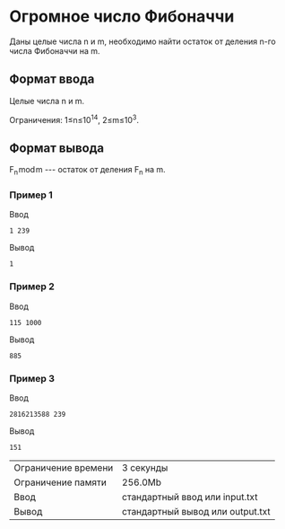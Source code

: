 # Огромное число Фибоначчи

Даны целые числа n и m, необходимо найти остаток от деления n\-го числа Фибоначчи на m.

## Формат ввода

Целые числа n и m.

Ограничения: 1≤n≤10<sup>14</sup>, 2≤m≤10<sup>3</sup>.

## Формат вывода

F<sub>n</sub> mod m --- остаток от деления F<sub>n</sub>​ на m.

### Пример 1

Ввод

    1 239
    

Вывод

    1
    

### Пример 2

Ввод

    115 1000
    

Вывод

    885
    

### Пример 3

Ввод

    2816213588 239
    

Вывод

    151
    


<table>
 <tr class="time-limit">
    <td class="property-title">Ограничение времени</td>
    <td>3&nbsp;секунды</td>
 </tr>
 <tr class="memory-limit">
    <td class="property-title">Ограничение памяти</td>
    <td>256.0Mb</td>
 </tr>
 <tr class="input-file">
    <td class="property-title">Ввод</td>
    <td colspan="1">стандартный ввод или input.txt</td>
 </tr>
 <tr class="output-file">
    <td class="property-title">Вывод</td>
    <td colspan="1">стандартный вывод или output.txt</td>
 </tr>
</table>
